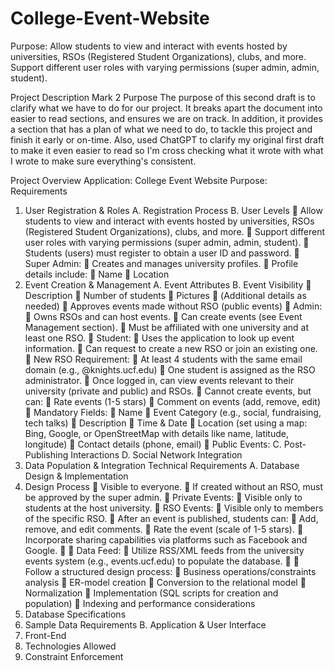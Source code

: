 # College-Event-Website
Purpose: Allow students to view and interact with events hosted by universities, RSOs (Registered Student Organizations), clubs, and more. Support different user roles with varying permissions (super admin, admin, student).

Project Description Mark 2
Purpose
The purpose of this second draft is to clarify what we have to do for our project. It breaks apart
the document into easier to read sections, and ensures we are on track. In addition,
it provides a section that has a plan of what we need to do, to tackle this project and finish it
early or on-time. Also, used ChatGPT to clarify my original first draft to make it even easier
to read so I'm cross checking what it wrote with what I wrote to make sure everything's
consistent.

Project Overview
Application: College Event Website
Purpose:
Requirements
1. User Registration & Roles
A. Registration Process
B. User Levels
 Allow students to view and interact with events hosted by universities, RSOs (Registered
Student Organizations), clubs, and more.
 Support different user roles with varying permissions (super admin, admin, student).
 Students (users) must register to obtain a user ID and password.
 Super Admin:
 Creates and manages university profiles.
 Profile details include:
 Name
 Location
2. Event Creation & Management
    A. Event Attributes
    B. Event Visibility
     Description
     Number of students
     Pictures
     (Additional details as needed)
     Approves events made without RSO (public events)
 Admin:
     Owns RSOs and can host events.
     Can create events (see Event Management section).
     Must be affiliated with one university and at least one RSO.
     Student:
     Uses the application to look up event information.
     Can request to create a new RSO or join an existing one.
  New RSO Requirement:
     At least 4 students with the same email domain (e.g., @knights.ucf.edu)
     One student is assigned as the RSO administrator.
     Once logged in, can view events relevant to their university (private and public) and
    RSOs.
     Cannot create events, but can:
     Rate events (1-5 stars)
     Comment on events (add, remove, edit)
     Mandatory Fields:
     Name
     Event Category (e.g., social, fundraising, tech talks)
     Description
     Time & Date
     Location (set using a map: Bing, Google, or OpenStreetMap with details like name,
    latitude, longitude)
     Contact details (phone, email)
       Public Events:
C. Post-Publishing Interactions
D. Social Network Integration
3. Data Population & Integration
Technical Requirements
A. Database Design & Implementation
1. Design Process
 Visible to everyone.
 If created without an RSO, must be approved by the super admin.
 Private Events:
 Visible only to students at the host university.
 RSO Events:
 Visible only to members of the specific RSO.
 After an event is published, students can:
 Add, remove, and edit comments.
 Rate the event (scale of 1-5 stars).
 Incorporate sharing capabilities via platforms such as Facebook and Google.

 Data Feed:
 Utilize RSS/XML feeds from the university events system (e.g., events.ucf.edu) to
populate the database.

 Follow a structured design process:
 Business operations/constraints analysis
 ER-model creation
 Conversion to the relational model
 Normalization
 Implementation (SQL scripts for creation and population)
 Indexing and performance considerations
2. Database Specifications
3. Sample Data Requirements
B. Application & User Interface
1. Front-End
2. Technologies Allowed
3. Constraint Enforcement
